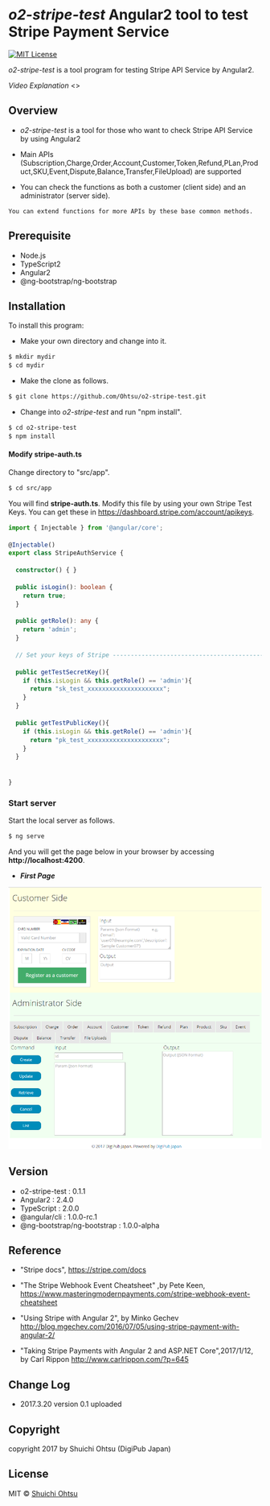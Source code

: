 

# _o2-stripe-test_ Angular2 tool to test Stripe Payment Service
[![MIT License](http://img.shields.io/badge/license-MIT-blue.svg?style=flat)](LICENSE)


_o2-stripe-test_ is a tool program for testing Stripe API Service by Angular2.

_Video Explanation_
<>

## Overview 
   - _o2-stripe-test_ is a tool for those who want to check Stripe API Service by using Angular2

   - Main APIs (Subscription,Charge,Order,Account,Customer,Token,Refund,PLan,Product,SKU,Event,Dispute,Balance,Transfer,FileUpload) are supported

   - You can check the functions as both a customer (client side) and an administrator (server side).

    You can extend functions for more APIs by these base common methods.
   

## Prerequisite

   - Node.js
   - TypeScript2
   - Angular2
   - @ng-bootstrap/ng-bootstrap


## Installation


To install this program:

   - Make your own directory and change into it.

```bash
$ mkdir mydir
$ cd mydir
```
   - Make the clone as follows.

```bash
$ git clone https://github.com/Ohtsu/o2-stripe-test.git 
```

   - Change into _o2-stripe-test_ and run "npm install".

```bash
$ cd o2-stripe-test
$ npm install 
```



#### Modify stripe-auth.ts

Change directory to "src/app".

```bash
$ cd src/app
```
You will find **stripe-auth.ts**.
Modify this file by using your own Stripe Test Keys. You can get these in <https://dashboard.stripe.com/account/apikeys>. 

```typescript
import { Injectable } from '@angular/core';

@Injectable()
export class StripeAuthService {

  constructor() { }
	
  public isLogin(): boolean {
    return true;
  }

  public getRole(): any {
    return 'admin';
  }

  // Set your keys of Stripe --------------------------------------------

  public getTestSecretKey(){
    if (this.isLogin && this.getRole() == 'admin'){
      return "sk_test_xxxxxxxxxxxxxxxxxxxxx";
    }
  }

  public getTestPublicKey(){
    if (this.isLogin && this.getRole() == 'admin'){
      return "pk_test_xxxxxxxxxxxxxxxxxxxxx";
    }
  }
  
  
}
```


### Start server
Start the local server as follows. 

```bash
$ ng serve
```

And you will get the page below in your browser by accessing **http://localhost:4200**.  

  - ***First Page*** 

  <img src="https://raw.githubusercontent.com/Ohtsu/images/master/stripe/o2-stripe-test-initial01.png" width= "640" >


## Version

   - o2-stripe-test     : 0.1.1
   - Angular2           : 2.4.0
   - TypeScript         : 2.0.0
   - @angular/cli      : 1.0.0-rc.1
   - @ng-bootstrap/ng-bootstrap : 1.0.0-alpha


## Reference

- "Stripe docs",
<https://stripe.com/docs>

- "The Stripe Webhook Event Cheatsheet" ,by Pete Keen, 
<https://www.masteringmodernpayments.com/stripe-webhook-event-cheatsheet>

- "Using Stripe with Angular 2", by Minko Gechev
<http://blog.mgechev.com/2016/07/05/using-stripe-payment-with-angular-2/>

- "Taking Stripe Payments with Angular 2 and ASP.NET Core",2017/1/12, by Carl Rippon
<http://www.carlrippon.com/?p=645>



## Change Log

 - 2017.3.20 version 0.1 uploaded 

## Copyright

copyright 2017 by Shuichi Ohtsu (DigiPub Japan)


## License

MIT © [Shuichi Ohtsu](mailto:ohtsu@digipub-net.com)